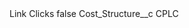 <?xml version="1.0" encoding="UTF-8"?>
<CustomMetadata xmlns="http://soap.sforce.com/2006/04/metadata" xmlns:xsi="http://www.w3.org/2001/XMLSchema-instance" xmlns:xsd="http://www.w3.org/2001/XMLSchema">
    <label>Link Clicks</label>
    <protected>false</protected>
    <values>
        <field>Cost_Structure__c</field>
        <value xsi:type="xsd:string">CPLC</value>
    </values>
</CustomMetadata>
